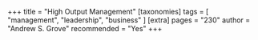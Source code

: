 +++
title = "High Output Management"
[taxonomies]
tags = [ "management", "leadership", "business" ]
[extra]
pages = "230"
author = "Andrew S. Grove"
recommended = "Yes"
+++

